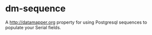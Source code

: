 dm-sequence
===========

A http://datamapper.org property for using Postgresql sequences to populate your Serial fields.